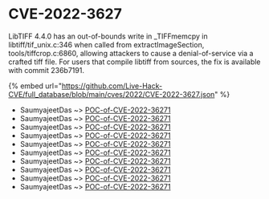 # CVE-2022-3627

LibTIFF 4.4.0 has an out-of-bounds write in _TIFFmemcpy in libtiff/tif_unix.c:346 when called from extractImageSection, tools/tiffcrop.c:6860, allowing attackers to cause a denial-of-service via a crafted tiff file. For users that compile libtiff from sources, the fix is available with commit 236b7191.

{% embed url="https://github.com/Live-Hack-CVE/full_database/blob/main/cves/2022/CVE-2022-3627.json" %}


* SaumyajeetDas ~> [POC-of-CVE-2022-36271](https://www.alice-snow.ru/2022/database/cve-2022-3627/poc-of-cve-2022-36271-saumyajeetdas)
* SaumyajeetDas ~> [POC-of-CVE-2022-36271](https://www.alice-snow.ru/2022/database/cve-2022-3627/poc-of-cve-2022-36271-saumyajeetdas)
* SaumyajeetDas ~> [POC-of-CVE-2022-36271](https://www.alice-snow.ru/2022/database/cve-2022-3627/poc-of-cve-2022-36271-saumyajeetdas)
* SaumyajeetDas ~> [POC-of-CVE-2022-36271](https://www.alice-snow.ru/2022/database/cve-2022-3627/poc-of-cve-2022-36271-saumyajeetdas)
* SaumyajeetDas ~> [POC-of-CVE-2022-36271](https://www.alice-snow.ru/2022/database/cve-2022-3627/poc-of-cve-2022-36271-saumyajeetdas)
* SaumyajeetDas ~> [POC-of-CVE-2022-36271](https://www.alice-snow.ru/2022/database/cve-2022-3627/poc-of-cve-2022-36271-saumyajeetdas)
* SaumyajeetDas ~> [POC-of-CVE-2022-36271](https://www.alice-snow.ru/2022/database/cve-2022-3627/poc-of-cve-2022-36271-saumyajeetdas)
* SaumyajeetDas ~> [POC-of-CVE-2022-36271](https://www.alice-snow.ru/2022/database/cve-2022-3627/poc-of-cve-2022-36271-saumyajeetdas)
* SaumyajeetDas ~> [POC-of-CVE-2022-36271](https://www.alice-snow.ru/2022/database/cve-2022-3627/poc-of-cve-2022-36271-saumyajeetdas)
* SaumyajeetDas ~> [POC-of-CVE-2022-36271](https://www.alice-snow.ru/2022/database/cve-2022-3627/poc-of-cve-2022-36271-saumyajeetdas)